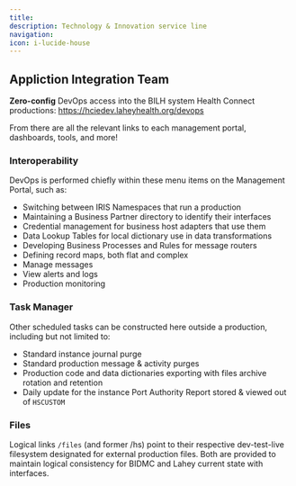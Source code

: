 ```yaml
---
title: 
description: Technology & Innovation service line
navigation: 
icon: i-lucide-house
---
```


## Appliction Integration Team
<b>Zero-config</b> DevOps access into the BILH system Health Connect productions:
https://hciedev.laheyhealth.org/devops

From there are all the relevant links to each management portal, dashboards, tools, and more!

### Interoperability
DevOps is performed chiefly within these menu items on the Management Portal, such as:
- Switching between IRIS Namespaces that run a production
- Maintaining a Business Partner directory to identify their interfaces
- Credential management for business host adapters that use them
- Data Lookup Tables for local dictionary use in data transformations
- Developing Business Processes and Rules for message routers
- Defining record maps, both flat and complex
- Manage messages
- View alerts and logs
- Production monitoring

### Task Manager
Other scheduled tasks can be constructed here outside a production, including but not limited to:
- Standard instance journal purge
- Standard production message & activity purges
- Production code and data dictionaries exporting with files archive rotation and retention
- Daily update for the instance Port Authority Report stored & viewed out of `HSCUSTOM`

### Files
Logical links `/files` (and former /hs) point to their respective dev-test-live filesystem designated for external production files. Both are provided to maintain logical consistency for BIDMC and Lahey current state with interfaces.

